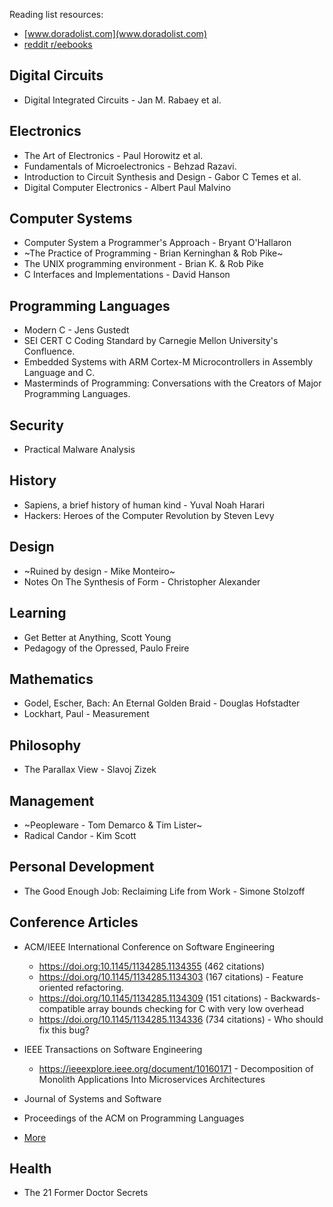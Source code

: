 Reading list resources:
 - [www.doradolist.com](www.doradolist.com)
 - [reddit r/eebooks](https://www.reddit.com/r/eebooks/)

## Digital Circuits

- Digital Integrated Circuits - Jan M. Rabaey et al.

## Electronics

- The Art of Electronics - Paul Horowitz et al.
- Fundamentals of Microelectronics - Behzad Razavi.
- Introduction to Circuit Synthesis and Design - Gabor C Temes et al.
- Digital Computer Electronics - Albert Paul Malvino

## Computer Systems

- Computer System a Programmer's Approach - Bryant O'Hallaron
- ~The Practice of Programming - Brian Kerninghan & Rob Pike~
- The UNIX programming environment - Brian K. & Rob Pike
- C Interfaces and Implementations - David Hanson

## Programming Languages

- Modern C - Jens Gustedt
- SEI CERT C Coding Standard by Carnegie Mellon University's Confluence.
- Embedded Systems with ARM Cortex-M Microcontrollers in Assembly Language and C.
- Masterminds of Programming: Conversations with the Creators of Major Programming Languages.

## Security

- Practical Malware Analysis

## History

- Sapiens, a brief history of human kind - Yuval Noah Harari
- Hackers: Heroes of the Computer Revolution by Steven Levy

## Design

- ~Ruined by design - Mike Monteiro~
- Notes On The Synthesis of Form - Christopher Alexander

## Learning

- Get Better at Anything, Scott Young
- Pedagogy of the Opressed, Paulo Freire

## Mathematics

- Godel, Escher, Bach: An Eternal Golden Braid - Douglas Hofstadter
- Lockhart, Paul - Measurement

## Philosophy

- The Parallax View - Slavoj Zizek

## Management

- ~Peopleware - Tom Demarco & Tim Lister~
- Radical Candor - Kim Scott

## Personal Development

- The Good Enough Job: Reclaiming Life from Work - Simone Stolzoff

## Conference Articles

- ACM/IEEE International Conference on Software Engineering
  - https://doi.org:10.1145/1134285.1134355 (462 citations)
  - https://doi.org/10.1145/1134285.1134303 (167 citations) - Feature oriented refactoring.
  - https://doi.org/10.1145/1134285.1134309 (151 citations) - Backwards-compatible array bounds checking for C with very low overhead
  - https://doi.org/10.1145/1134285.1134336 (734 citations) - Who should fix this bug?

- IEEE Transactions on Software Engineering
  - https://ieeexplore.ieee.org/document/10160171 - Decomposition of Monolith Applications Into Microservices Architectures
- Journal of Systems and Software
- Proceedings of the ACM on Programming Languages
- [More](https://scholar.google.com/citations?view_op=top_venues&hl=en&vq=eng_softwaresystems)

## Health

- The 21 Former Doctor Secrets

